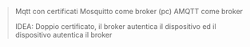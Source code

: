 >   Mqtt con certificati
>   Mosquitto come broker (pc) 
>   AMQTT come broker
>   
>   IDEA: Doppio certificato, il broker autentica il dispositivo ed il dispositivo autentica il broker